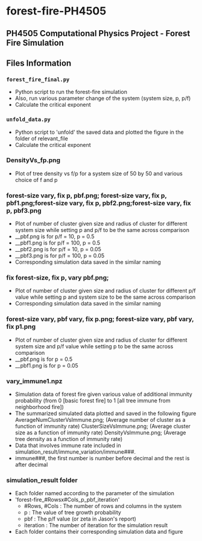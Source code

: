 # forest-fire-PH4505
## PH4505 Computational Physics Project - Forest Fire Simulation

## Files Information
### `forest_fire_final.py`
- Python script to run the forest-fire simulation
- Also, run various parameter change of the system (system size, p, p/f)
- Calculate the critical exponent

### `unfold_data.py`
- Python script to 'unfold' the saved data and plotted the figure in the folder of relevant_file
- Calculate the critical exponent

### DensityVs_fp.png
- Plot of tree density vs f/p for a system size of 50 by 50 and various choice of f and p

### forest-size vary, fix p, pbf.png; forest-size vary, fix p, pbf1.png;forest-size vary, fix p, pbf2.png;forest-size vary, fix p, pbf3.png
- Plot of number of cluster given size and radius of cluster for different system size
while setting p and p/f to be the same across comparison
- __pbf.png is for p/f = 10, p = 0.5
- __pbf1.png is for p/f = 100, p = 0.5
- __pbf2.png is for p/f = 10, p = 0.05
- __pbf3.png is for p/f = 100, p = 0.05
- Corresponding simulation data saved in the similar naming

### fix forest-size, fix p, vary pbf.png; 
- Plot of number of cluster given size and radius of cluster for different p/f value
while setting p and system size to be the same across comparison
- Corresponding simulation data saved in the similar naming

### forest-size vary, pbf vary, fix p.png; forest-size vary, pbf vary, fix p1.png
- Plot of number of cluster given size and radius of cluster for different system size
and p/f value while setting p to be the same across comparison
- __pbf.png is for p = 0.5
- __pbf1.png is for p = 0.05

### vary_immune1.npz
- Simulation data of forest fire given various value of additional immunity probability (from 0 [basic forest fire] to 1 [all tree immune from neighborhood fire])
- The summarized simulated data plotted and saved in the following figure
AverageNumClusterVsImmune.png; (Average number of cluster as a function of immunity rate)
ClusterSizeVsImmune.png; (Average cluster size as a function of immunity rate)
DensityVsImmune.png; (Average tree density as a function of immunity rate)
- Data that involves immune rate included in simulation_result/immune_variation/immune###.
- immune###, the first number is number before decimal and the rest is after decimal

### simulation_result folder
- Each folder named according to the parameter of the simulation
- 'forest-fire_#Rowsx#Cols_p_pbf_iteration'
   * #Rows, #Cols : The number of rows and columns in the system
   * p		  : The value of tree growth probability
   * pbf	  : The p/f value (or zeta in Jason's report)
   * iteration	  : The number of iteration for the simulation result
- Each folder contains their corresponding simulation data and figure